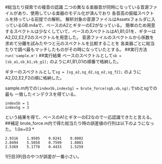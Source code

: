 #総当たり探索での複音の認識
二つの異なる楽器音が同時になっている音源ファイルがあり、使用している楽器のモデル化が済んでおり
各音高の振幅スペクトルを持っている前提での解析。
解析対象の音源ファイルはAssetsフォルダに入っているGB.m4aで、ベースのA2とギターのE2がなっている。
簡単のため用意するスペクトルは少なくしていて、ベースのスペクトルはA1,B1,G1を、ギターはA2,D2,E2,F2のスペクトルを用意した。
音源ファイルのスペクトルから係数を求めて分離を試みたやつと元のスペクトルを比較することを
各楽器ごとに総当たりで調べ最もマッチしたものがその時になっていたとする。
##実行方法
`run('sample.m')`
##実行結果
ベースのスペクトルとして`sb = [sb_a1,sb_b1,sb_g1];`
のようにA1,B1,G1の順番で格納した。

ギターのスペクトルとして`sg = [sg_a2,sg_d2,sg_e2,sg_f2];`
のようにA2,D2,E2,F2の順に格納した。

sample.m内での`[indexSb,indexSg] = brute_force(sgb,sb,sg);`でsbとsgでの最も
一致したインデクスを得ている。

    indexSb = 1
    indexSg = 3

という結果を得て、ベースのA1とギターのE2なので一応認識できたと言える。
##補足
brute_force.m内で得た総当たり時の誤差値の行列は以下のようになった。
    1.0e+03 *

    2.9316    1.9505    0.0241    0.8002
    2.8494    5.5058    0.7599    1.8081
    2.5369    5.1778    0.4433    1.5259

1行目3列目のやつが誤差が一番小さい。
